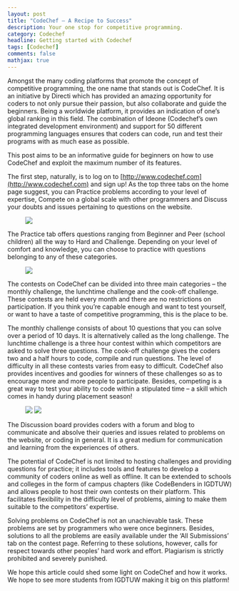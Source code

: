 ```yaml
---
layout: post
title: "CodeChef – A Recipe to Success"
description: Your one stop for competitive programming.
category: Codechef
headline: Getting started with Codechef
tags: [Codechef]
comments: false
mathjax: true
---
```

Amongst the many coding platforms that promote the concept of competitive programming, the one name that stands out is CodeChef. It is an initiative by Directi which has provided an amazing opportunity for coders to not only pursue their passion, but also collaborate and guide the beginners. Being a worldwide platform, it provides an indication of one’s global ranking in this field. The combination of Ideone (Codechef’s own integrated development environment) and support for 50 different programming languages ensures that coders can code, run and test their programs with as much ease as possible.

This post aims to be an informative guide for beginners on how to use CodeChef and exploit the maximum number of its features.
 
The first step, naturally, is to log on to [http://www.codechef.com](http://www.codechef.com) and sign up! As the top three tabs on the home page suggest, you can Practice problems according to your level of expertise, Compete on a global scale with other programmers and Discuss your doubts and issues pertaining to questions on the website. 

<figure>
	<a href="{{ site.url }}/images/gallery1/B1.png"><img src="{{ site.url }}/images/gallery1/B1.png"></a>
</figure>

The Practice tab offers questions ranging from Beginner and Peer (school children) all the way to Hard and Challenge. Depending on your level of comfort and knowledge, you can choose to practice with questions belonging to any of these categories.

<figure>
	<a href="{{ site.url }}/images/gallery1/B2.png"><img src="{{ site.url }}/images/gallery1/B2.png"></a>
</figure>

The contests on CodeChef can be divided into three main categories – the monthly challenge, the lunchtime challenge and the cook-off challenge. These contests are held every month and there are no restrictions on participation. If you think you’re capable enough and want to test yourself, or want to have a taste of competitive programming, this is the place to be. 

The monthly challenge consists of about 10 questions that you can solve over a period of 10 days. It is alternatively called as the long challenge. The lunchtime challenge is a three hour contest within which competitors are asked to solve three questions. The cook-off challenge gives the coders two and a half hours to code, compile and run questions. The level of difficulty in all these contests varies from easy to difficult. CodeChef also provides incentives and goodies for winners of these challenges so as to encourage more and more people to participate. Besides, competing is a great way to test your ability to code within a stipulated time – a skill which comes in handy during placement season!

<figure class="half">
	<a href="{{ site.url }}/images/gallery1/B3.png"><img src="{{ site.url }}/images/gallery1/B3.png"></a>
	<a href="{{ site.url }}/images/gallery1/B4.png"><img src="{{ site.url }}/images/gallery1/B4.png"></a>
</figure>

The Discussion board provides coders with a forum and blog to communicate and absolve their queries and issues related to problems on the website, or coding in general. It is a great medium for communication and learning from the experiences of others. 

The potential of CodeChef is not limited to hosting challenges and providing questions for practice; it includes tools and features to develop a community of coders online as well as offline. It can be extended to schools and colleges in the form of campus chapters (like CodeBenders in IGDTUW) and allows people to host their own contests on their platform. This facilitates flexibility in the difficulty level of problems, aiming to make them suitable to the competitors’ expertise. 

Solving problems on CodeChef is not an unachievable task. These problems are set by programmers who were once beginners. Besides, solutions to all the problems are easily available under the ‘All Submissions’ tab on the contest page. Referring to these solutions, however, calls for respect towards other peoples’ hard work and effort. Plagiarism is strictly prohibited and severely punished.
 
We hope this article could shed some light on CodeChef and how it works. We hope to see more students from IGDTUW making it big on this platform!
